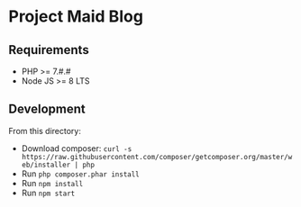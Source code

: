 # Project Maid Blog

## Requirements

- PHP >= 7.#.#
- Node JS >= 8 LTS

## Development

From this directory:

- Download composer: `curl -s https://raw.githubusercontent.com/composer/getcomposer.org/master/web/installer | php`
- Run `php composer.phar install`
- Run `npm install`
- Run `npm start`
